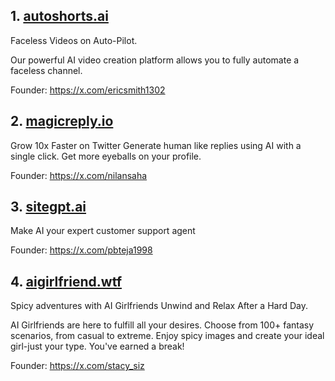 
## 1. [autoshorts.ai](https://autoshorts.ai/)

Faceless Videos on Auto-Pilot.

Our powerful AI video creation platform allows you to fully automate a faceless channel.

Founder: https://x.com/ericsmith1302

## 2. [magicreply.io](https://magicreply.io)

Grow 10x Faster on Twitter
Generate human like replies using AI with a single click.
Get more eyeballs on your profile.

Founder: https://x.com/nilansaha

## 3. [sitegpt.ai](https://sitegpt.ai)

Make AI your expert customer support agent

Founder: https://x.com/pbteja1998

## 4. [aigirlfriend.wtf](https://www.aigirlfriend.wtf)

Spicy adventures with AI Girlfriends
Unwind and Relax After a Hard Day.

AI Girlfriends are here to fulfill all your desires. Choose from 100+ fantasy scenarios, from casual to extreme. Enjoy spicy images and create your ideal girl-just your type. You've earned a break!

Founder: https://x.com/stacy_siz
